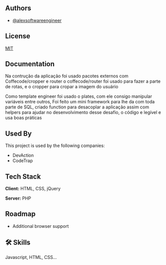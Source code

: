 ## Authors

- [@alexsoftwareengineer](https://www.github.com/alexnogueirasilva)

  
## License

[MIT](https://choosealicense.com/licenses/mit/)
    
## Documentation

Na contrução da aplicação foi usado pacotes externos com Coffecode/cropper e router
o coffecode/router foi usado para fazer a parte de rotas,
e o cropper para cropar a imagem do usuário

Como template engineer foi usado o plates, com ele consigo manipular variáveis entre outros,
Foi feito um mini framework para lhe da com toda parte de SQL, criado function para desacoplar a aplicação assim com helpers para ajudar
no desenvolvimento desse desafio, o código e legível e usa boas práticas
  
## Used By

This project is used by the following companies:

- DevAction
- CodeTrap

  
## Tech Stack

**Client:** HTML, CSS, jQuery

**Server:** PHP

  
## Roadmap

- Additional browser support
  
## 🛠 Skills
Javascript, HTML, CSS...

  